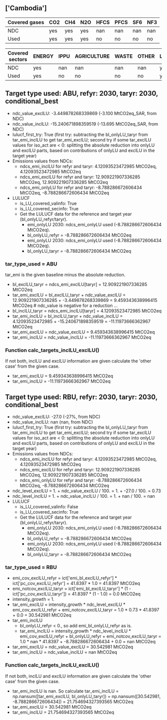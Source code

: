 ## ['Cambodia']



| Covered gases | CO2 | CH4 | N2O | HFCS | PFCS | SF6 | NF3 |
| ---- | ---- | ---- | ---- | ---- | ---- | ---- | ----  |
| NDC | yes | yes | yes | nan | nan | nan | nan |
| Used | yes | yes | yes | no | no | no | no |

| Covered sectors | ENERGY | IPPU | AGRICULTURE | WASTE | OTHER | LULUCF |
| ---- | ---- | ---- | ---- | ---- | ---- | ----  |
| NDC | yes | nan | nan | nan | nan | yes |
| Used | yes | no | no | no | no | yes |



## Target type used: ABU, refyr: 2030, taryr: 2030, conditional_best
- ndc_value_exclLU: -3.449878268339869 (-3.100 MtCO2eq_SAR, from NDC)
- ndc_value_inclLU: -15.240671898359519 (-13.695 MtCO2eq_SAR, from NDC)
- lulucf_first_try: True
(first try: subtracting the bl_onlyLU_taryr from tar_emi_inclLU to get tar_emi_exclLU;
second try if some tar_exclLU values for iso_act are < 0: splitting the absolute reduction into onlyLU and exclLU parts, based on contributions of onlyLU and exclLU in the target year)
- Emissions values from NDCs:
  - ndcs_emi_inclLU for refyr and taryr: 4.12093523472985 MtCO2eq, 4.12093523472985 MtCO2eq
  - ndcs_emi_exclLU for refyr and taryr: 12.909221907336285 MtCO2eq, 12.909221907336285 MtCO2eq
  - ndcs_emi_onlyLU for refyr and taryr: -8.788286672606434 MtCO2eq, -8.788286672606434 MtCO2eq
- LULUCF
  - is_LU_covered_valinfo: True
  - is_LU_covered_secinfo: True
  - Get the LULUCF data for the reference and target year (bl_onlyLU_refyr/taryr).
    - emi_onlyLU 2030: ndcs_emi_onlyLU used (-8.788286672606434 MtCO2eq).
    - bl_onlyLU_refyr = -8.788286672606434 MtCO2eq
    - emi_onlyLU 2030: ndcs_emi_onlyLU used (-8.788286672606434 MtCO2eq).
    - bl_onlyLU_taryr = -8.788286672606434 MtCO2eq
### tar_type_used = ABU
tar_emi is the given baseline minus the absolute reduction.
- bl_exclLU_taryr = ndcs_emi_exclLU[taryr] = 12.909221907336285 MtCO2eq
- tar_emi_exclLU = bl_exclLU_taryr + ndc_value_exclLU = 12.909221907336285 + -3.449878268339869 = 9.459343638996415 MtCO2eq # ndc_value is negative for a reduction ...
- bl_inclLU_taryr = ndcs_emi_inclLU[taryr] = 4.12093523472985 MtCO2eq
- tar_emi_inclLU = bl_inclLU_taryr + ndc_value_inclLU = 4.12093523472985 + -15.240671898359519 = -11.11973666362967 MtCO2eq
- tar_emi_exclLU = ndc_value_exclLU = 9.459343638996415 MtCO2eq
- tar_emi_inclLU = ndc_value_inclLU = -11.11973666362967 MtCO2eq
### Function calc_targets_inclLU_exclLU()
If not both, inclLU and exclLU information are given calculate the 'other case' from the given case.
- tar_emi_exclLU = 9.459343638996415 MtCO2eq
- tar_emi_inclLU = -11.11973666362967 MtCO2eq



## Target type used: RBU, refyr: 2030, taryr: 2030, conditional_best
- ndc_value_exclLU: -27.0 (-27%, from NDC)
- ndc_value_inclLU: nan (nan, from NDC)
- lulucf_first_try: True
(first try: subtracting the bl_onlyLU_taryr from tar_emi_inclLU to get tar_emi_exclLU;
second try if some tar_exclLU values for iso_act are < 0: splitting the absolute reduction into onlyLU and exclLU parts, based on contributions of onlyLU and exclLU in the target year)
- Emissions values from NDCs:
  - ndcs_emi_inclLU for refyr and taryr: 4.12093523472985 MtCO2eq, 4.12093523472985 MtCO2eq
  - ndcs_emi_exclLU for refyr and taryr: 12.909221907336285 MtCO2eq, 12.909221907336285 MtCO2eq
  - ndcs_emi_onlyLU for refyr and taryr: -8.788286672606434 MtCO2eq, -8.788286672606434 MtCO2eq
- ndc_level_exclLU = 1. + ndc_value_exclLU / 100. = 1. + -27.0 / 100. = 0.73
- ndc_level_inclLU = 1. + ndc_value_inclLU / 100. = 1. + nan / 100. = nan
- LULUCF
  - is_LU_covered_valinfo: False
  - is_LU_covered_secinfo: True
  - Get the LULUCF data for the reference and target year (bl_onlyLU_refyr/taryr).
    - emi_onlyLU 2030: ndcs_emi_onlyLU used (-8.788286672606434 MtCO2eq).
    - bl_onlyLU_refyr = -8.788286672606434 MtCO2eq
    - emi_onlyLU 2030: ndcs_emi_onlyLU used (-8.788286672606434 MtCO2eq).
    - bl_onlyLU_taryr = -8.788286672606434 MtCO2eq
### tar_type_used = RBU
- emi_cov_exclLU_refyr = ict['emi_bl_exclLU_refyr'] * ict['pc_cov_exclLU_refyr'] = 41.8397 * 1.0 = 41.8397 MtCO2eq
- emi_notcov_exclLU_taryr = ict['emi_bl_exclLU_taryr'] * (1 - ict['pc_cov_exclLU_taryr']) = 41.8397 * (1 - 1.0) = 0.0 MtCO2eq
- intensity_growth = 1.
- tar_emi_exclLU = intensity_growth * ndc_level_exclLU * emi_cov_exclLU_refyr + emi_notcov_exclLU_taryr = 1.0 * 0.73 * 41.8397 + 0.0 = 30.542981 MtCO2eq
- tar_emi_inclLU
  - bl_onlyLU_refyr < 0., so add emi_bl_onlyLU_refyr as is.
  - tar_emi_inclLU = intensity_growth * ndc_level_inclLU * emi_cov_exclLU_refyr + bl_onlyLU_refyr + emi_notcov_exclLU_taryr = 1.0 * nan * 41.8397 + -8.788286672606434 + 0.0 = nan MtCO2eq
- tar_emi_exclLU = ndc_value_exclLU = 30.542981 MtCO2eq
- tar_emi_inclLU = ndc_value_inclLU = nan MtCO2eq
### Function calc_targets_inclLU_exclLU()
If not both, inclLU and exclLU information are given calculate the 'other case' from the given case.
- tar_emi_inclLU is nan. So calculate tar_emi_inclLU = np.nansum([tar_emi_exclLU, bl_onlyLU_taryr]) = np.nansum([30.542981, -8.788286672606434]) = 21.754694327393565 MtCO2eq
- tar_emi_exclLU = 30.542981 MtCO2eq
- tar_emi_inclLU = 21.754694327393565 MtCO2eq